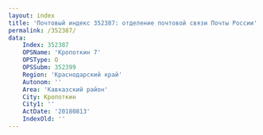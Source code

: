 ```yaml
---
layout: index
title: 'Почтовый индекс 352387: отделение почтовой связи Почты России'
permalink: /352387/
data:
    Index: 352387
    OPSName: 'Кропоткин 7'
    OPSType: О
    OPSSubm: 352399
    Region: 'Краснодарский край'
    Autonom: ''
    Area: 'Кавказский район'
    City: Кропоткин
    City1: ''
    ActDate: '20180813'
    IndexOld: ''
---
```

